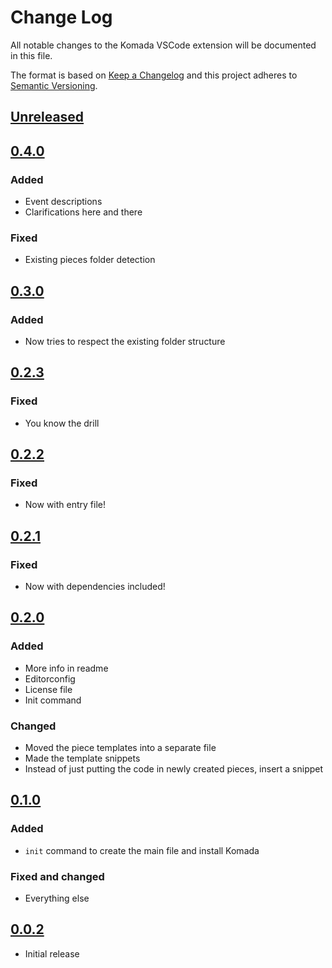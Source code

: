 # Change Log

All notable changes to the Komada VSCode extension will be documented in this file.

The format is based on [Keep a Changelog](http://keepachangelog.com/en/1.0.0/) and this project adheres to [Semantic Versioning](http://semver.org/spec/v2.0.0.html).

## [Unreleased]

## [0.4.0]

### Added

- Event descriptions
- Clarifications here and there

### Fixed

- Existing pieces folder detection

## [0.3.0]

### Added

- Now tries to respect the existing folder structure

## [0.2.3]

### Fixed

- You know the drill

## [0.2.2]

### Fixed

- Now with entry file!

## [0.2.1]

### Fixed

- Now with dependencies included!

## [0.2.0]

### Added

- More info in readme
- Editorconfig
- License file
- Init command

### Changed

- Moved the piece templates into a separate file
- Made the template snippets
- Instead of just putting the code in newly created pieces, insert a snippet

## [0.1.0]

### Added

- `init` command to create the main file and install Komada

### Fixed and changed

- Everything else

## [0.0.2]

- Initial release

[Unreleased]: https://github.com/dada1134/komada-helper/compare/HEAD...0.4.0
[0.4.0]: https://github.com/dada1134/komada-helper/compare/0.3.0...0.4.0
[0.3.0]: https://github.com/dada1134/komada-helper/compare/0.2.3...0.3.0
[0.2.3]: https://github.com/dada1134/komada-helper/compare/0.2.2...0.2.3
[0.2.2]: https://github.com/dada1134/komada-helper/compare/0.2.1...0.2.2
[0.2.1]: https://github.com/dada1134/komada-helper/compare/0.2.0...0.2.1
[0.2.0]: https://github.com/dada1134/komada-helper/compare/0.1.0...0.2.0
[0.1.0]: https://github.com/dada1134/komada-helper/compare/0.0.2...0.1.0
[0.0.2]: https://github.com/dada1134/komada-helper/tree/0.0.2